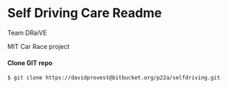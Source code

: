 # Self Driving Care Readme

Team DRaiVE

MIT Car Race project

#### Clone GIT repo
```
$ git clone https://davidprovest@bitbucket.org/p22a/selfdriving.git
```
